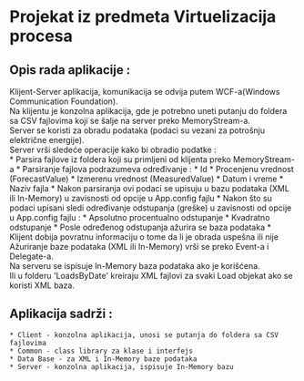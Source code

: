 # Projekat iz predmeta Virtuelizacija procesa

## Opis rada aplikacije :
Klijent-Server aplikacija, komunikacija se odvija putem WCF-a(Windows Communication Foundation). <br/>
Na klijentu je konzolna aplikacija, gde je potrebno uneti putanju do foldera sa CSV fajlovima koji se šalje na server preko MemoryStream-a.<br/>
Server se koristi za obradu podataka (podaci su vezani za potrošnju električne energije).<br/>
Server vrši sledeće operacije kako bi obradio podatke :<br/>
    * Parsira fajlove iz foldera koji su primljeni od klijenta preko MemoryStream-a
    * Parsiranje fajlova podrazumeva određivanje :
        * Id
        * Procenjenu vrednost (ForecastValue)
        * Izmerenu vrednost (MeasuredValue)
        * Datum i vreme
        * Naziv fajla
    * Nakon parsiranja ovi podaci se upisuju u bazu podataka (XML ili In-Memory) u zavisnosti od opcije u App.config fajlu
    * Nakon što su podaci upisani sledi određivanje odstupanja (greške) u zavisnosti od opcije u App.config fajlu :
        * Apsolutno procentualno odstupanje
        * Kvadratno odstupanje
    * Posle određenog odstupanja ažurira se baza podataka
    * Klijent dobija povratnu informaciju o tome da li je obrada uspešna ili nije<br/>
Ažuriranje baze podataka (XML ili In-Memory) vrši se preko Event-a i Delegate-a.<br/>
Na serveru se ispisuje In-Memory baza podataka ako je korišćena.<br/>
Ili u folderu 'LoadsByDate' kreiraju XML fajlovi za svaki Load objekat ako se koristi XML baza.


## Aplikacija sadrži :
    * Client - konzolna aplikacija, unosi se putanja do foldera sa CSV fajlovima
    * Common - class library za klase i interfejs
    * Data Base - za XML i In-Memory baze podataka
    * Server - konzolna aplikacija, ispisuje In-Memory bazu
